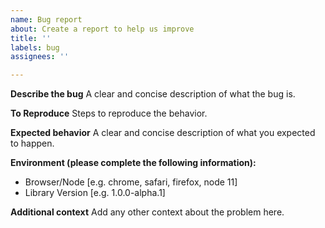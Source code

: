 ```yaml
---
name: Bug report
about: Create a report to help us improve
title: ''
labels: bug
assignees: ''

---
```


**Describe the bug**
A clear and concise description of what the bug is.

**To Reproduce**
Steps to reproduce the behavior.

**Expected behavior**
A clear and concise description of what you expected to happen.

**Environment (please complete the following information):**

- Browser/Node [e.g. chrome, safari, firefox, node 11]
- Library Version [e.g. 1.0.0-alpha.1]

**Additional context**
Add any other context about the problem here.
